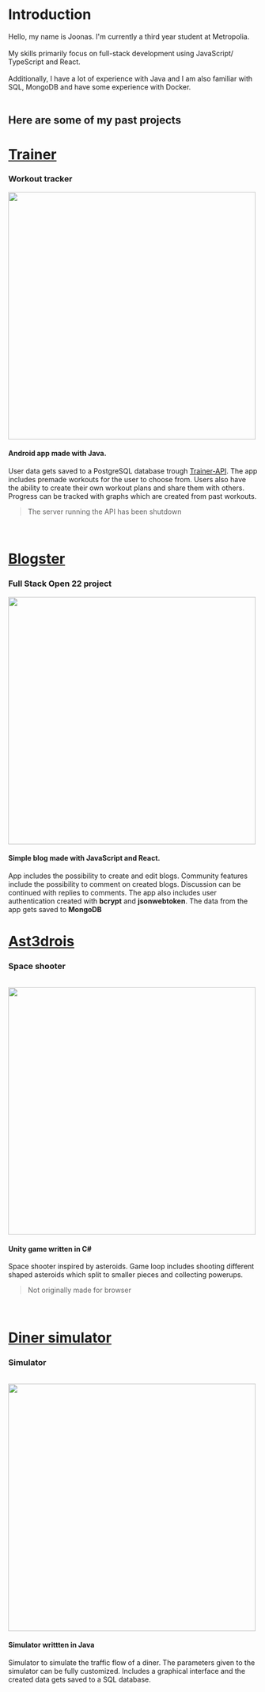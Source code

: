 # Introduction

Hello, my name is Joonas. I'm currently a third year student at Metropolia. <br>
<br>
My skills primarily focus on full-stack development using JavaScript/ TypeScript and React. <br>
<br>
Additionally, I have a lot of experience with Java and I am also familiar with SQL, MongoDB and have some experience with Docker. <br>
<br>

## Here are some of my past projects

# [Trainer](https://github.com/JoonasMV/Trainer)
### Workout tracker
<kdp>
  <img src="https://i.imgur.com/tD4cHl7.jpeg" height=500px>
</kdp>

#### Android app made with Java.

User data gets saved to a PostgreSQL database trough [Trainer-API](https://github.com/ollivarila/Trainer-API). 
The app includes premade workouts for the user to choose from. Users also have the ability to create their own workout plans and share them with others.
Progress can be tracked with graphs which are created from past workouts.
 > The server running the API has been shutdown
<br>

# [Blogster](https://blogster.fly.dev/)
### Full Stack Open 22 project
<kbd>
  <img src="https://i.imgur.com/s4p8oFV.jpeg" width=500px>
</kbd>

#### Simple blog made with JavaScript and React.

App includes the possibility to create and edit blogs. Community features include the possibility to comment on created blogs. Discussion can be continued with replies to comments.
The app also includes user authentication created with **bcrypt** and **jsonwebtoken**. The data from the app gets saved to **MongoDB**
<br>

# [Ast3drois](https://tenguknight.itch.io/ast3drois) 
### Space shooter
<br>
<kbd>
  <img src="https://img.itch.zone/aW1hZ2UvMTQyNjU4MC84MzEzNjM2LnBuZw==/original/QVum91.png" width=500px>
</kbd>

#### Unity game written in C#

Space shooter inspired by asteroids. Game loop includes shooting different shaped asteroids which split to smaller pieces and collecting powerups.

> Not originally made for browser
<br>

# [Diner simulator](https://github.com/JoonasMV/SimulaatioProjekti)
### Simulator
<br>
<kbd>
  <img src="https://i.imgur.com/7LoZN5w.png" width=500px>
</kbd>

#### Simulator writtten in Java

Simulator to simulate the traffic flow of a diner. The parameters given to the simulator can be fully customized. Includes a graphical interface and the created data gets saved to a SQL database.

<br>
